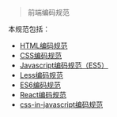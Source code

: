 > 前端编码规范

 本规范包括：

 - [HTML编码规范](https://github.com/Jafeney/CodingStyle/edit/master/HTML.md)
 - [CSS编码规范](https://github.com/Jafeney/CodingStyle/edit/master/CSS.md)
 - [Javascript编码规范（ES5）](https://github.com/Jafeney/CodingStyle/edit/master/JAVASCRIPT.md)
 - [Less编码规范](https://github.com/Jafeney/CodingStyle/edit/master/LESS.md)
 - [ES6编码规范](https://github.com/Jafeney/CodingStyle/edit/master/ES6.md)
 - [React编码规范](https://github.com/Jafeney/CodingStyle/edit/master/REACT.md)
 - [css-in-javascript编码规范](https://github.com/Jafeney/CodingStyle/edit/master/CSS_IN_JAVASCRIPT.md)
